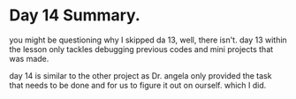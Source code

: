 # Day 14 Summary.

you might be questioning why I skipped da 13, well, there isn't. day 13
within the lesson only tackles debugging previous codes and mini
projects that was made.

day 14 is similar to the other project as Dr. angela only provided the task
that needs to be done and for us to figure it out on ourself. which I did.